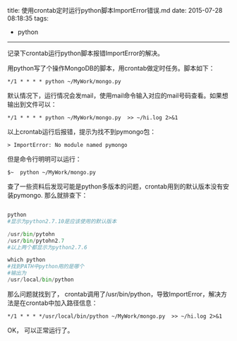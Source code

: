 title: 使用crontab定时运行python脚本ImportError错误.md
date: 2015-07-28 08:18:35
tags: 
- python

---


记录下crontab运行python脚本报错ImportError的解决。

<!-- more -->

用python写了个操作MongoDB的脚本，用crontab做定时任务。脚本如下：

```
*/1 * * * * python ~/MyWork/mongo.py
```
默认情况下，运行情况会发mail，使用mail命令输入对应的mail号码查看。如果想输出到文件可以：

```
*/1 * * * * python ~/MyWork/mongo.py  >> ~/hi.log 2>&1
```

以上crontab运行后报错，提示为找不到pymongo包：

```
> ImportError: No module named pymongo
```

但是命令行明明可以运行：

```
$~  python ~/MyWork/mongo.py
```
查了一些资料后发现可能是python多版本的问题，crontab用到的默认版本没有安装pymongo. 那么就排查下：

``` python

python
#显示为python2.7.10是应该使用的默认版本

/usr/bin/pytohn
/usr/bin/pytohn2.7
#以上两个都显示为python2.7.6

which python
#找到PATH中python用的是哪个
#输出为
/usr/local/bin/python
```

那么问题就找到了， crontab调用了/usr/bin/python，导致ImportError，解决方法是在crontab中加入路径信息：

```
*/1 * * * */usr/local/bin/python ~/MyWork/mongo.py  >> ~/hi.log 2>&1
```

OK， 可以正常运行了。



